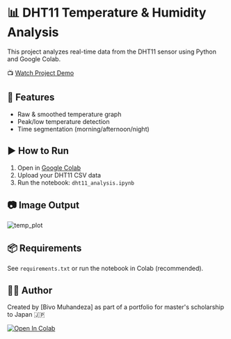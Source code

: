 # 📊 DHT11 Temperature & Humidity Analysis

This project analyzes real-time data from the DHT11 sensor using Python and Google Colab.

📺 [Watch Project Demo](https://youtu.be/4h6vBeHDXIs)

## 🔧 Features
- Raw & smoothed temperature graph
- Peak/low temperature detection
- Time segmentation (morning/afternoon/night)

## ▶️ How to Run
1. Open in [Google Colab](https://colab.research.google.com/)
2. Upload your DHT11 CSV data
3. Run the notebook: `dht11_analysis.ipynb`

## 📷 Image Output

![temp_plot](imaes/temp_plot.png)

## 📦 Requirements
See `requirements.txt` or run the notebook in Colab (recommended).

## 🧑‍💻 Author
Created by [Bivo Muhandeza] as part of a portfolio for master's scholarship to Japan 🇯🇵

[![Open In Colab](https://colab.research.google.com/assets/colab-badge.svg)](https://colab.research.google.com/github/bivomuh/DHT11-Temperature-Analysis/blob/main/dht11_analysis.ipynb)
